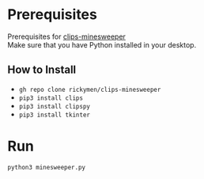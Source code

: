 # Prerequisites
Prerequisites for [clips-minesweeper](https://github.com/rickymen/clips-minesweeper)
<br>
Make sure that you have Python installed in your desktop.
## How to Install
* `gh repo clone rickymen/clips-minesweeper`
* `pip3 install clips`
* `pip3 install clipspy`
* `pip3 install tkinter`

# Run
`python3 minesweeper.py`
